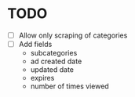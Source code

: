 # TODO

- [ ] Allow only scraping of categories
- [ ] Add fields
    - subcategories
    - ad created date
    - updated date
    - expires
    - number of times viewed
    